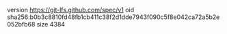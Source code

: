 version https://git-lfs.github.com/spec/v1
oid sha256:b0b3c8810fd48fb1cb411c38f2d1dde7943f090c5f8e042ca72a5b2e052bfb68
size 4384
